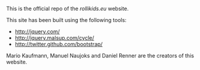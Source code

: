 This is the official repo of the *rollikids.eu* website.

This site has been built using the following tools:
- http://jquery.com/
- http://jquery.malsup.com/cycle/
- http://twitter.github.com/bootstrap/

Mario Kaufmann, Manuel Naujoks and Daniel Renner are the creators of this website.
